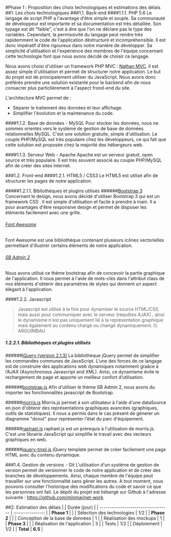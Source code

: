 #Phase 1 : Proposition des choix technologiques et estimations des délais
##1. Les choix technologiques
###1.1. Back-end
####1.1.1. PHP 5.6
Le langage de script PHP a l'avantage d'être simple et souple. Sa communauté de développeur est importante et sa documentation est très détaillée. Son typage est dit "faible", c'est à dire que l'on ne déclare pas le type des variables. Cependant, la permissivité du langage peut rendre très rapidemment le code de l'application déstructuré et incompréhensible. Il est donc impératif d'être rigoureux dans notre manière de développer. Sa simplicité d'utilisation et l'expérience des membres de l'équipe concernant cette technologie font que nous avons décidé de choisir ce langage.

Nous avons choisi d'utiliser un framework PHP MVC : [Nathan MVC](https://github.com/ndavison/Nathan-MVC). Il est assez simple d'utilisation et permet de structurer notre application. Le but du projet est de principalement utiliser du JavaScript. Nous avons donc préférés prendre une solution existante pour le backend afin de nous consacrer plus particlièrement à l'aspect frond-end du site.

L'architecture MVC permet de :
- Séparer le traitement des données et leur affichage.
- Simplifier l'évolution et la maintenance du code.

####1.1.2. Base de données - MySQL
Pour stocker les données, nous ne sommes orientés vers le système de gestion de base de données relationnelles MySQL. C'est une solution gratuite, simple d'utilisation. Le couple PHP/MySQL est très populaire chez les développeurs, ce qui fait que cette solution est proposée chez la majorité des hébergeurs web.

####1.1.3. Serveur Web - Apache
Apache est un serveur gratuit, open source et très populaire. Il est très souvent associé au couple PHP/MySQL afin de créer des sites internet. 

###1.2. Front-end
####1.2.1. HTML5 / CSS3
Le HTML5 est utilisé afin de structurer les pages de notre application.

#####1.2.1.1. Bibliothèques et plugins utilisés
######[Bootstrap 3 ](http://getbootstrap.com/)
Concernant le design, nous avons décidé d'utiliser Bootstrap 3 qui est un framework CSS . Il est simple d'utilisation et facile à prendre à main. Il a pour avantages d'être responsive design et permet de disposer les éléments facilement avec une grille. 

###### [Font Awesome](http://fortawesome.github.io/Font-Awesome/)
Font Awesome est une bibliothèque contenant plusieurs icônes vectorielles permettant d'illustrer certains éléments de notre application.

###### [SB Admin 2](http://startbootstrap.com/template-overviews/sb-admin-2/)
Nous avons utilisé ce thème bootstrap afin de concevoir la partie graphique de l'application. Il nous permet à l'aide de mots-clés dans l'attribut class de nos éléments d'obtenir des paramètres de styles qui donnent un aspect élégant à l'application.

####1.2.2. Javascript
>Javascript est utilisé à la fois pour dynamiser le source HTML/CSS mais aussi pour communiquer avec le serveur
>(requêtes AJAX) , ainsi le dynamisme n'est pas uniquement lié à la représentation graphique mais également au contenu
>chargé ou changé dynamiquement. 
O. ARGUIMBAU

##### 1.2.2.1. Bibliothèques et plugins utilisés
######[jQuery (version 2.1.3)](http://jquery.com/)
La bibliothèque jQuery permet de simplifier les commandes communes de JavaScript. L’une des forces de ce langage est de construire des applications web dynamiques notamment graâce à l’AJAX (Asynchronous Javascript and XML). Ainsi, ce dynamisme évite le rechargement de page et apporte un meilleur confort d’utilisation.

######[bootstrap.js](http://getbootstrap.com/)
Afin d'utiliser le thème SB Admin 2, nous avons du importer les fonctionnalités javascript de Bootstrap.

######[morris.js](http://morrisjs.github.io/morris.js/donuts.html)
Morris.js permet à son utilisateur à l'aide d'une dataSource en json d'obtenir des représentations graphiques avancées (graphiques, outils de statistiques). Il nous a permis dans le cas présent de génerer un diagramme "donut" pour représenter l'état du parc d'équipement.

######[raphael.js](http://raphaeljs.com/)
raphael.js est un prérequis à l'utilisation de morris.js. C'est une librairie JavaScript qui simplifie le travail avec des vecteurs graphiques en web.

######[jquery-tmpl.js](https://github.com/BorisMoore/jquery-tmpl)
jQuery template permet de créer facilement une page HTML avec du contenu dynamique.

###1.4. Gestion de versions - Git
L'utilisation d'un système de gestion de version permet de versionner le code de notre application et de créer des branches de développements. Ainsi, chaque membre de l'équipe peut travailler sur une fonctionnalité sans gêner les autres. A tout moment, nous pouvons consulter l'historique des modifications du code et savoir ce que les personnes ont fait. Le dépôt du projet est hébergé sur Github à l'adresse suivante : https://github.com/minmaj/net-work.

##2. Estimation des délais
|                                    | Durée (jour)     |
| ---------------------------------- | :--------------: |
| **Phase 1**                        |                  |
| Sélection des technologies         | 1/2              |
| **Phase 2**                        |                  |
| Conception de la base de données   | 1                |
| Réalisation des mockups            | 1                |
| **Phase 3**                        |                  |
| Réalisation de l'application       | 3                |
| Tests                              | 1/2              |
| Déploiement                        | 1/2              |
| **Total**                          | **6.5**          |



